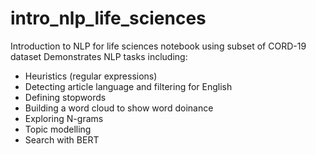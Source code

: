# intro_nlp_life_sciences
Introduction to NLP for life sciences notebook using subset of CORD-19 dataset
Demonstrates NLP tasks including:
* Heuristics (regular expressions)
* Detecting article language and filtering for English
* Defining stopwords
* Building a word cloud to show word doinance
* Exploring N-grams
* Topic modelling
* Search with BERT
